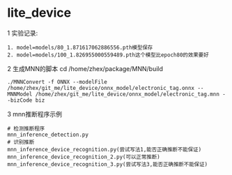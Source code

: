 # lite_device
1 实验记录:  
```
1. model=models/80_1.871617062886556.pth模型保存  
2. model=models/100_1.826955000559489.pth这个模型比epoch80的效果要好  
```
2 生成MNN的脚本  cd /home/zhex/package/MNN/build
```
./MNNConvert -f ONNX --modelFile /home/zhex/git_me/lite_device/onnx_model/electronic_tag.onnx --MNNModel /home/zhex/git_me/lite_device/onnx_model/electronic_tag.mnn --bizCode biz
```
3 mnn推断程序示例  
```
# 检测推断程序
mnn_inference_detection.py
# 识别推断
mnn_inference_device_recognition.py(尝试写法1,能否正确推断不能保证)
mnn_inference_device_recognition_2.py(可以正常推断)
mnn_inference_device_recognition_3.py(尝试写法3,能否正确推断不能保证)
```
